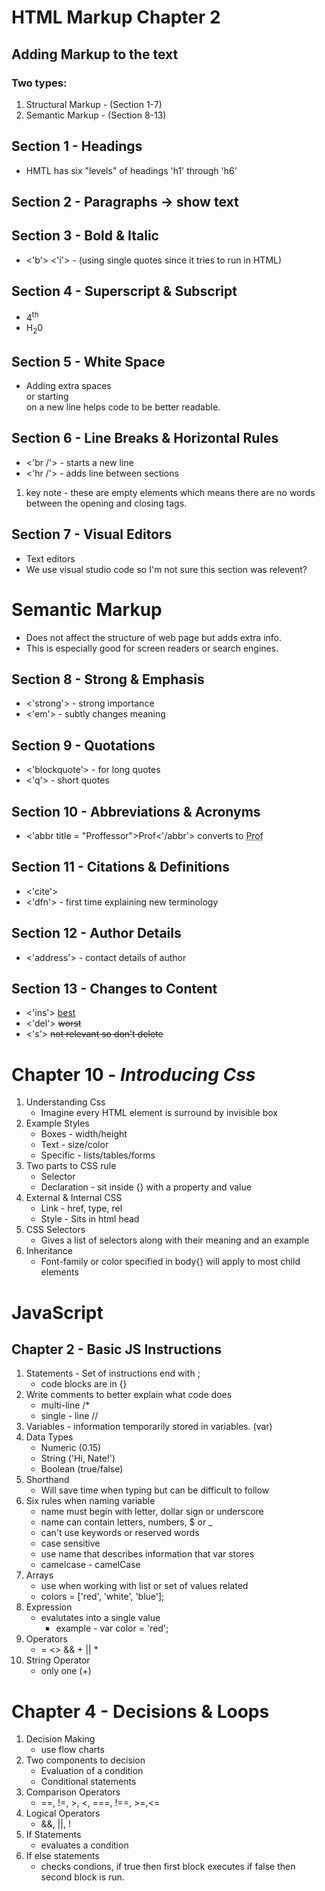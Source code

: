 # HTML Markup Chapter 2
## Adding Markup to the text

### Two types:
1. Structural Markup - (Section 1-7)
1. Semantic Markup - (Section 8-13)

## Section 1 - Headings
* HMTL has six "levels" of headings 'h1' through 'h6'

## Section 2 - Paragraphs -> show text

## Section 3 - Bold & Italic
* <'b'> <'i'> - (using single quotes since it tries to run in HTML)

## Section 4 - Superscript & Subscript
* 4<sup>th</sup>
* H<sub>2</sub>0

## Section 5 - White Space
* Adding extra spaces <br> or starting <br> on a new line helps code to be better readable.

## Section 6 - Line Breaks & Horizontal Rules
* <'br  /'> - starts a new line
* <'hr  /'> - adds line between sections
1. key note - these are empty elements which means there are no words between the opening and closing tags.

## Section 7 - Visual Editors
* Text editors
* We use visual studio code so I'm not sure this section was relevent?

# Semantic Markup
* Does not affect the structure of web page but adds extra info. 
* This is especially good for screen readers or search engines.

## Section 8 - Strong & Emphasis
* <'strong'> - strong importance
* <'em'> - subtly changes meaning

## Section 9 - Quotations
* <'blockquote'> - for long quotes
* <'q'> - short quotes

## Section 10 - Abbreviations & Acronyms 
* <'abbr title = "Proffessor">Prof<'/abbr'> converts to <abbr title = "Proffessor">Prof</abbr>

## Section 11 - Citations & Definitions 
* <'cite'>
* <'dfn'> - first time explaining new terminology

## Section 12 - Author Details
* <'address'> - contact details of author

## Section 13 - Changes to Content
* <'ins'> <ins>best</ins>
* <'del'> <del>worst</del>
* <'s'> <s>not relevant so don't delete</s>

# Chapter 10 - _Introducing Css_

1. Understanding Css
    * Imagine every HTML element is surround by invisible box
1.  Example Styles
    * Boxes - width/height
    * Text - size/color
    * Specific - lists/tables/forms
1.  Two parts to CSS rule
    * Selector 
    * Declaration - sit inside {} with a property and value
1.  External & Internal CSS
    * Link - href, type, rel
    * Style - Sits in html head
1. CSS Selectors
    * Gives a list of selectors along with their meaning and an example
1. Inheritance
    * Font-family or color specified in body{} will apply to most child elements

# JavaScript
## Chapter 2 - Basic JS Instructions

1. Statements - Set of instructions end with ;
    * code blocks are in {}
1. Write comments to better explain what code does
    * multi-line /*
    * single - line //
1. Variables - information temporarily stored in variables. (var)
1. Data Types
    * Numeric (0.15)
    * String ('Hi, Nate!')
    * Boolean (true/false)
1. Shorthand
    * Will save time when typing but can be difficult to follow
1. Six rules when naming variable
    * name must begin with letter, dollar sign or underscore
    * name can contain letters, numbers, $ or _
    * can't use keywords or reserved words
    * case sensitive 
    * use name that describes information that var stores
    * camelcase - camelCase
1. Arrays
    * use when working with list or set of values related
    * colors = ['red', 'white', 'blue'];
1. Expression
    * evalutates into a single value
        * example - var color = 'red';
1. Operators
    * = <> && + || * 
1. String Operator
    * only one (+)

# Chapter 4 - Decisions & Loops

1. Decision Making
    * use flow charts
1. Two components to decision
    * Evaluation of a condition
    * Conditional statements
1. Comparison Operators
    * ==, !=, >, <, ===, !==, >=,<=
1. Logical Operators
    * &&, ||, !
1. If Statements
    * evaluates a condition
1. If else statements
    * checks condions, if true then first block executes if false then second block is run. 